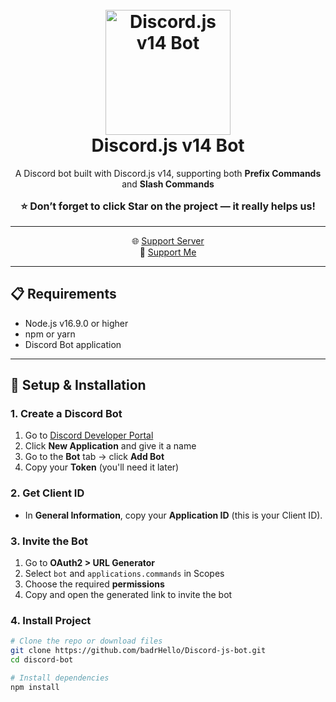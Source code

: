 <h1 align="center">
  <br>
  <a href="https://github.com/saiteja-madha"><img src="https://i.pinimg.com/736x/de/65/e2/de65e24e2d5c0ecb45140548e54853f5.jpg" height="200" alt="Discord.js v14 Bot"></a>
  <br>
  Discord.js v14 Bot
  <br>
</h1>

<p align="center">
  A Discord bot built with Discord.js v14, supporting both <strong>Prefix Commands</strong> and <strong>Slash Commands</strong>
</p>


<p align="center" style="font-size:16px; font-weight:bold;">
  ⭐ Don’t forget to click <strong>Star</strong> on the project — it really helps us!
</p>

---
<div align="center">

🌐 [Support Server](https://discord.gg/euHfmaaS)  
💖 [Support Me](https://tip.dokan.sa/badrhello)

</div>


--- 
## 📋 Requirements
- Node.js v16.9.0 or higher
- npm or yarn
- Discord Bot application

---

## 🚀 Setup & Installation

### 1. Create a Discord Bot
1. Go to [Discord Developer Portal](https://discord.com/developers/applications)  
2. Click **New Application** and give it a name  
3. Go to the **Bot** tab → click **Add Bot**  
4. Copy your **Token** (you'll need it later)  

### 2. Get Client ID
- In **General Information**, copy your **Application ID** (this is your Client ID).

### 3. Invite the Bot
1. Go to **OAuth2 > URL Generator**  
2. Select `bot` and `applications.commands` in Scopes  
3. Choose the required **permissions**  
4. Copy and open the generated link to invite the bot  

### 4. Install Project
```bash
# Clone the repo or download files
git clone https://github.com/badrHello/Discord-js-bot.git
cd discord-bot

# Install dependencies
npm install
```






